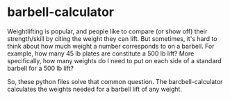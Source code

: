 # barbell-calculator

Weightlifting is popular, and people like to compare (or show off) their strength/skill by citing the weight they can lift.
But sometimes, it's hard to think about how much weight a number corresponds to on a barbell.
For example, how many 45 lb plates are constitute a 500 lb lift?
More specifically, how many weights do I need to put on each side of a standard barbell for a 500 lb lift?

So, these python files solve that common question.
The barcbell-calculator calculates the weights needed for a barbell lift of any weight.
